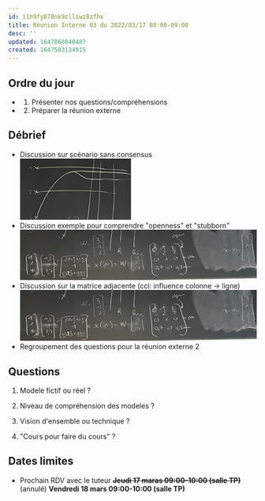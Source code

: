 ```yaml
---
id: i1h9fy878nk9zllswz8zfhx
title: Réunion Interne 03 du 2022/03/17 08:00-09:00
desc: ''
updated: 1647868840487
created: 1647503134915
---
```


## Ordre du jour
- 1) Présenter nos questions/compréhensions
- 2) Préparer la réunion externe

## Débrief
- Discussion sur scénario sans consensus
    ![](/assets/images/Model.FrenchDeGroot.Exemple-Pas-Consensus.png)
- Discussion exemple pour comprendre "openness" et "stubborn"
    ![](/assets/images/Model.FrenchDeGroot.Exemple-OpenStub.png)
- Discussion sur la matrice adjacente (ccl: influence colonne -> ligne)
    ![](/assets/images/Model.FrenchDeGroot.MatrixAdjacentJI.png)
- Regroupement des questions pour la réunion externe 2

## Questions
1. Modele fictif ou réel ?

2. Niveau de compréhension des modeles ?

3. Vision d'ensemble ou technique ?

4. "Cours pour faire du cours" ?

## Dates limites
- Prochain RDV avec le tuteur
    **~~Jeudi 17 maras 09:00-10:00 (salle TP)~~** (annulé)
    **Vendredi 18 mars 09:00-10:00 (salle TP)**
